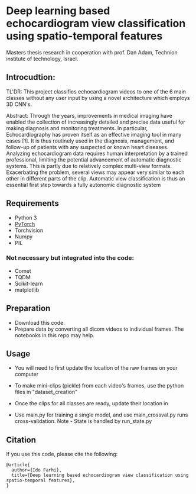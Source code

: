 # Deep learning based echocardiogram view classification using spatio-temporal features

Masters thesis research in cooperation with prof. Dan Adam, Technion institute of technology, Israel.

## Introcudtion:

TL'DR: This project classifies echocardiogram videos to one of the 6 main classes without any user input by using a novel architecture which employs 3D CNN's.

Abstract: 
Through the years, improvements in medical imaging have enabled the collection of increasingly detailed and precise data useful for making diagnosis and monitoring treatments. In particular, Echocardiography has proven itself as an effective imaging tool in many cases [1]. It is thus routinely used in the diagnosis, management, and follow-up of patients with any suspected or known heart diseases. Analyzing echocardiogram data requires human interpretation by a trained professional, limiting the potential advancement of automatic diagnostic systems. This is partly due to relatively complex multi-view formats. Exacerbating the problem, several views may appear very similar to each other in different parts of the clip. Automatic view classification is thus an essential first step towards a fully autonomic diagnostic system


## Requirements
* Python 3
* [PyTorch](http://pytorch.org/)
* Torchvision
* Numpy
* PIL

### Not necessary but integrated into the code:
  * Comet
  * TQDM
  * Scikit-learn
  * matplotlib

## Preparation
* Download this code.
* Prepare data by converting all dicom videos to individual frames. The notebooks in this repo may help.

## Usage
* You will need to first update the location of the raw frames on your computer

* To make mini-clips (pickle) from each video's frames, use the python files in "dataset_creation"

* Once the clips for all classes are ready, update their location in 

* Use main.py for training a single model, and use main_crossval.py runs cross-validation. Note - State is handled by run_state.py


## Citation
If you use this code, please cite the following:
```
@article{
  author={Ido Farhi},
  title={Deep learning based echocardiogram view classification using spatio-temporal features},
}
```
